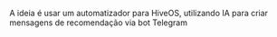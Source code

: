 A ideia é usar um automatizador para HiveOS, utilizando IA para criar mensagens de recomendação via bot Telegram
